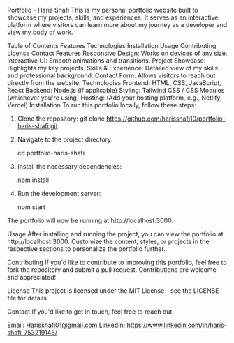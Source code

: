 Portfolio - Haris Shafi
This is my personal portfolio website built to showcase my projects, skills, and experiences. It serves as an interactive platform where visitors can learn more about my journey as a developer and view my body of work.

Table of Contents
Features
Technologies
Installation
Usage
Contributing
License
Contact
Features
Responsive Design: Works on devices of any size.
Interactive UI: Smooth animations and transitions.
Project Showcase: Highlights my key projects.
Skills & Experience: Detailed view of my skills and professional background.
Contact Form: Allows visitors to reach out directly from the website.
Technologies
Frontend: HTML, CSS, JavaScript, React
Backend: Node.js (if applicable)
Styling: Tailwind CSS / CSS Modules (whichever you're using)
Hosting: (Add your hosting platform, e.g., Netlify, Vercel)
Installation
To run this portfolio locally, follow these steps:

1. Clone the repository: 
	git clone https://github.com/harisshafi10/portfolio-haris-shafi.git
2. Navigate to the project directory:
   
   cd portfolio-haris-shafi
3. Install the necessary dependencies:
   
   npm install
4. Run the development server:
   
   npm start

The portfolio will now be running at http://localhost:3000.

Usage
After installing and running the project, you can view the portfolio at http://localhost:3000. Customize the content, styles, or projects in the respective sections to personalize the portfolio further.

Contributing
If you'd like to contribute to improving this portfolio, feel free to fork the repository and submit a pull request. Contributions are welcome and appreciated!

License
This project is licensed under the MIT License - see the LICENSE file for details.

Contact
If you'd like to get in touch, feel free to reach out:

Email: Harisshafi01@gmail.com
LinkedIn: https://www.linkedin.com/in/haris-shafi-753219146/



